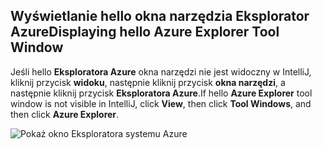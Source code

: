 ## <a name="displaying-hello-azure-explorer-tool-window"></a><span data-ttu-id="2e533-101">Wyświetlanie hello okna narzędzia Eksplorator Azure</span><span class="sxs-lookup"><span data-stu-id="2e533-101">Displaying hello Azure Explorer Tool Window</span></span>

<span data-ttu-id="2e533-102">Jeśli hello **Eksploratora Azure** okna narzędzi nie jest widoczny w IntelliJ, kliknij przycisk **widoku**, następnie kliknij przycisk **okna narzędzi**, a następnie kliknij przycisk **Eksploratora Azure**.</span><span class="sxs-lookup"><span data-stu-id="2e533-102">If hello **Azure Explorer** tool window is not visible in IntelliJ, click **View**, then click **Tool Windows**, and then click **Azure Explorer**.</span></span>

![Pokaż okno Eksploratora systemu Azure](./media/azure-toolkit-for-intellij-show-azure-explorer/show-az-exp-01.png)

